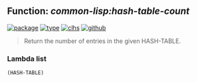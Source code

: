 ## Function: ***common-lisp:hash-table-count***
[![package](https://img.shields.io/badge/Package-COMMON--LISP-5f9ea0.svg?style=social&colorA=999999)](../) [![type](https://img.shields.io/badge/Type-Function-5f9ea0.svg?style=social&colorA=999999)](../#function) [![clhs](https://img.shields.io/badge/CLHS-HASH--TABLE--COUNT-5f9ea0.svg?style=social&colorA=999999)](http://www.lispworks.com/documentation/HyperSpec/Body/f_hash_1.htm) [![github](https://img.shields.io/badge/GitHub-View_the_source-5f9ea0.svg?style=social&colorA=999999&logo=github)](https://github.com/sbcl/sbcl/blob/master/src/code/target-hash-table.lisp/) 

> Return the number of entries in the given HASH-TABLE.

### Lambda list
```
(HASH-TABLE)
```
